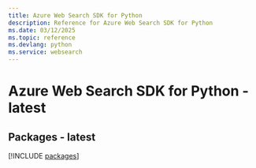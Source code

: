 ```yaml
---
title: Azure Web Search SDK for Python
description: Reference for Azure Web Search SDK for Python
ms.date: 03/12/2025
ms.topic: reference
ms.devlang: python
ms.service: websearch
---
```

# Azure Web Search SDK for Python - latest
## Packages - latest
[!INCLUDE [packages](web-search-index.md)]